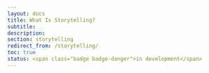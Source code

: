 ```yaml
---
layout: docs
title: What Is Storytelling?
subtitle:
description:
section: storytelling
redirect_from: /storytelling/
toc: true
status: <span class="badge badge-danger">in development</span>
---
```

